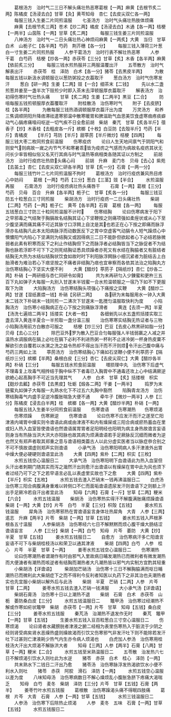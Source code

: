 <!-- { "loadSidebar": true } -->
　　葛根汤方　治时气二三日不解头痛壮热恶寒葛根【一两】麻黄【去根节炙二两】陈橘皮【汤浸去白】甘草【灸】黄芩知母　杏仁【去皮尖双仁各一两】
　　每服三钱入生姜二片同煎温服
　　七圣汤方　治时气头痛壮热肢体烦痛
　　麻黄【去根节炙三两】苍术【炒二两】橘皮【汤浸去白】木通【各一两】桔梗【一两半】山茵陈【一两】甘草【炙二两】
　　每服三钱生姜三片同煎温服
　　八神汤方　治时气一二日头痛壮热心神烦闷麻黄【一两炙】大黄　当归　甘草　白术　山栀子仁【各半两】芍药　荆芥穗【各一分】
　　每服三钱入薄荷三叶葱白一寸生姜二片同煎热服
　　人参干葛汤方　治时行表不解壮热恶寒
　　人参　干葛　白芍药　桔梗【炒各一两】赤茯苓【三分】甘草【炙】木香【各半两】麻黄【依前炙三分】
　　每服三钱水煎热服并三两服温覆出汗
　　五苓散方　治时气解表出汗
　　赤茯苓　桂　泽防　白术【各一分】猪苓【去黒皮半两】
　　为散每服五钱以新汲水调顿服讫以葱防粥投之衣葢取汗
　　葱白汤方　治时气伤寒发汗
　　葱白【研一两】生姜【二两】豉【一合】细茶末【二钱】
　　先以水二盏煎葱并姜至一盏半次下豉煎少时即入茶末去滓顿服厚衣葢取汗
　　解表汤方　治初得伤寒时气壮热头痛
　　甘草【炙二两】生姜【二两半】黒豆【二合】
　　防咀每服五钱煎顿服厚衣葢覆取汗
　　附桂散汤　治伤寒时气
　　附子【去皮脐】桂【各半两】
　　为散每服三钱热酒调顿服厚衣葢汗出为度
　　万灵汤方　和养三焦调顺阴阳升降痞滞祛遣寒邪温中散寒暖胃和脾滋助气血思美饮食虚寒痼疼痰癖动气心膈疼痛噎闷呕逆一切气疾不日全愈前胡　柴胡　秦芁　甘草【炙各半斤】蘹香子【炒】木香桂【去粗皮各一斤】槟榔【十枚】白豆防【去殻半斤】芍药【半斤】青橘皮
　　【半斤】芎防【半斤】甜葶苈【半斤微炒】桔梗【四两】
　　每服三钱大枣二枚同煎食前温服
　　伤寒疫疠
　　论曰人生天地间禀气于阴阳气和则安气则病故一嵗之内节气不和寒暑乖皆为疫疠之气感而为病故名疫疠其状无问长少率皆相似俗又名天行其病与时气温热等病相类各随其证以方制之
　　前胡汤方　治时行疫疠壮热欬头痛心闷
　　前胡　升麻　麦门冬　贝母【去心】紫苑【去苖土】杏仁【去皮尖双仁研各半两】甘草【炙一分】石膏【一两一分】
　　每服三钱竹叶二七片同煎温服不拘时
　　葛根汤方　治时行疫疠兼风热目疼心中妨闷
　　葛根【一两】芍药【三分】葱白【三茎】豉【半合】
　　水煎温服再服
　　石膏汤方　治时行疫疠病壮热头痛唇干
　　石膏【一两】葛根【三分】芍药　贝母　百合　升麻【各半两】栀子仁　甘草【炙各一分】
　　每服三钱豆防五十粒葱白三寸同煎服
　　柴胡汤方　治时行疫疠一二日头痛壮热
　　柴胡【二两】芍药【一两】栀子仁　黄芩【各半两】石膏　葛根【各一两】
　　每服五钱葱白三寸防三十粒同煎温服不计时
　　伤寒结胸
　　论曰伤寒病发于阳下之早邪毒之气结聚于胸膈故名结胸其证心下坚鞭按之则痛项强如柔痓状或从心下至少腹坚满而痛其痛不可近其脉寸口浮闗上自沈是其也若正在心下按之即痛而脉浮滑亦名结胸凡此本太阳病脉浮而动数医反下之胃中空虚客气动膈令人短气躁烦心中懊憹阳气内陷心下坚满则为结胸又或因得病三二日不能卧但欲起者心下必结若脉微弱者此素有积寒而反下之利止作结胸但下之而脉浮者必结胸皆当下之脉促者不为结胸也脉若浮即不可下下之则死结胸证悉具烦躁者亦死又有水结在胸脇者又有脏结者结胸无大热为水结似结胸状饮食如故时时下利阳脉浮闗脉小细沉紧者为脏结舌上白胎滑者为难治若心下痞坚按之不痛者非结胸乃痞也宜审察而各依其法治之陷胸丸方　治伤寒结胸心下坚实大便不利
　　大黄【醋炒】葶苈子【隔纸炒】杏仁【炒各二两】朴硝【一两研细与杏仁同研令如膏】
　　共为末再研匀入少錬蜜和更杵三五百下丸如弹子大每服一丸别入甘遂末半钱蜜一合水煎温顿服之一宿乃下如不下更服取下为效
　　大陷胸汤方　治伤寒结胸头项强心下痛按之实鞭
　　大黄【醋炒二两】甘遂【湿纸裹煨一钱】朴硝【另研二两】
　　各研为末每服用水一钟入大黄末二钱次下朴硝末一钱同煎一二沸次下甘遂末一匙搅匀温服取快利为度
　　小陷胸汤方　治伤寒小结胸病正在心下按之则痛脉浮滑者
　　黄连【去须一两】半夏【汤洗七遍焙二两半】括搂实【大者一枚】
　　各细剉先以水五盏煎括搂实取三盏去滓入黄连半夏合一半煎取一盏分温三服
　　治伤寒寒实结胸无热证者与三物小陷胸汤用前方白散亦可服之
　　桔梗【炒三分】巴豆【去皮心熬黒研如脂一分】贝母【去心三分】
　　除巴豆外罗为散入巴豆合匀每服强人半钱弱羸之人减之并温热水调服病在膈上必吐在膈下必利不利进热粥一杯利不止进冷粥一杯身热皮粟不解欲引衣自覆若以水潠之洗之益令热却不得出当汗而不汗则烦令汗出己腹中痛与芍药三两如上法
　　葶苈汤方　治伤寒结胸心下痛如石坚鞭小便不利葶苈子【隔纸炒三分】槟榔【半两】桑根白皮【三分】杏仁【去皮尖双仁】大黄【醋炒各半两】朴硝【三分】
　　每服五钱水煎食前温服
　　増损理中丸　治伤寒下后虚气不理毒复上攻毒气相抟结于胸中纵不下者毒已入胸胃中不通毒还攻上心中结满厥逆欲絶心起髙胸手不可近当先理其气
　　人参　白术　甘草【炙】括搂根　枳实【麸炒去瓤】赤茯苓【去黒皮】牡蛎【煅各二两】干姜【一两半】
　　捣罗为末链蜜丸如弹子大每服一丸熟水化下不过五六丸胸中豁然
　　陷胸青龙汤方　治伤寒结胸毒气内盛手足逆冷腹胀喘急大便不通
　　牵牛子【微炒一两半】人参【三分】陈橘皮【浸去白半两】桂　槟榔【各一两】大黄【醋炒半两】朴硝【一两】
　　每服五钱入生姜半分同煎食前温服
　　伤寒谵语　　伤寒潮热　　伤寒烦渴
　　伤寒烦躁　　伤寒厥逆
　　伤寒谵语
　　论曰伤寒不应发汗而汗之遂至亡阳津液内竭胃中燥实则令谵语此病或由津液不和内有燥屎或三阳合病或瘀热蓄血在里或妇人热入血室皆使谵语也然谵语属胃胃者足阳明经也阳明为病主身热故谵言妄语则身当有热脉当洪大洪大亦阳脉也故其病为烦满谵语若手足厥脉反沉细而微者为逆也然又有郑声者取其郑重之意与谵语相类葢古人以此分虚实医者当以脉症叅合别之不可不慎故谓虚则郑声实则谵语
　　小承气汤　治伤寒阳明病人多汗津液外出胃中燥大便必硬硬则谵语宜此汤
　　大黄【四两】紫朴【二两】枳实【三枚】
　　水煎五钱空心温服日二
　　大承气汤　治伤寒阳明下血谵语此为热入血室但头汗出者刺期门随其实而泻之濈然汗出则愈汗出谵语以有燥屎在胃中此为风也须下者过经乃可下之下之若早语言必乱以表虚里实故也下之愈
　　大黄【四两】紫朴【半斤】枳实【五枚】
　　水煎五钱去渣入芒硝末一钱再沸温服日二
　　白虎汤　治伤寒三阳合病腹满身重难以转侧口不仁而面垢谵语遗尿发汗则谵语下之则额上汗出手足厥冷若自汗出者宜此汤
　　知母【六两】石膏【一斤】甘草【二两】粳米【六合】
　　水煎五钱温服
　　柴胡汤　治伤寒热实得汗不解腹满胀痛烦躁谵语柴胡【一两】大黄【炒】片芩　白芍　半夏【三分】枳殻【五钱】
　　姜水煎五钱温服
　　犀角汤　治伤寒邪热在胃谵语妄言身体壮热犀角　大青　人参【三两】逺志　升麻【两半】片苓　柴胡【一两】甘草【五钱】
　　姜水煎五钱入芦根茅根各五寸温服
　　人参柴胡汤　治伤寒经六七日不解黙黙而烦心腹干燥大肠结涩谵语妄言
　　人参【三分】柴胡【一两】白芍　知母　片芩　萎防　大黄【炒】半夏　甘草【五钱】
　　姜水煎五钱服日二
　　自愈方　治伤寒病汗多亡阳谵言妄语不可下与柴胡桂枝汤以和荣卫以通其津液
　　柴胡【四两】白芍　人参　桂心　片芩　半夏　甘草【一两】
　　姜枣水煎五钱空心温服日二
　　伤寒潮热
　　论曰伤寒潮热者谓潮作有时由邪气入里故病日晡发潮热已而微利者有微发潮热而大便溏者有潮热而咳逆者有结胸而潮热者大凡潮热皆以邪气内实制方宜酌其轻重
　　小柴胡汤【详谵语】
　　柴胡加芒硝汤　治伤寒十三日不解胸脇满而呕日晡潮热已而微利此大柴胡症下之而不得利今反利者知医以丸药下之非其治也夫潮热者实也先宜服小柴胡以解外后与此汤
　　柴胡　半夏　芒硝【二两】人参　片芩　甘草【二两】
　　姜枣水煎五钱去渣入芒硝一钱沸服
　　大小承气汤【详谵语】
　　柴胡石膏汤　治伤寒十日以上潮热不退
　　柴胡　石膏　白术　赤茯苓　山栀　萎防桑白皮【三分】
　　水煎五钱温服日二
　　鼈甲汤　治伤寒过经潮热不解或作寒如疟状鼈甲　柴胡　赤茯苓【一两】片芩　甘草　知母【五钱】桑白皮【三分】
　　姜枣水煎五钱服
　　秦芃汤　治潮热不退发作无时
　　秦芃　鼈甲【一两】甘草【五钱】
　　生姜水煎五钱入豆百粒葱白三寸空心温服日二
　　伤寒烦渴
　　论曰肾者水藏膀胱者津液之腑二经相为表里伤寒热入于脏流于少阴之经则肾受病矣肾水恶燥热盛则燥故渴而引饮又伤寒邪气非发汗吐下则不能除若发汗吐下过甚则亡津液耗少热气内生亦令病人烦渴也
　　白虎加人参汤　治伤寒用桂枝汤大汗出大烦渴不解脉洪大者
　　知母【三两】人参【两半】石膏【八两】甘草【一两】粳米【二合】
　　水煎五钱至米熟温服日二
　　五苓散　治发热六七日不解烦渴引饮水入则吐此为水逆
　　猪苓　赤茯　白术　桂心　泽防【一两】
　　共末熟水下二钱日二汗出乃愈
　　猪苓汤　治伤寒脉浮发热渴欲饮水小便不利水入则吐
　　猪苓　赤茯　阿胶　滑石　泽防【一两】
　　水煎五钱空心温服以差为度
　　八味知母汤　治伤寒病数日不解心燥烦乱小腹胀急脐下疼痛大渴喘乏
　　知母　白芍　麦冬　柴胡　泽防【三分】片芩　甘草【五钱】石膏【两半】
　　姜枣竹叶水煎五钱服
　　葛根散　治伤寒躁渴头痛不得眠四肢痛
　　葛根　片芩　大青　石膏　人参【一两】甘草【五钱】
　　水煎三钱温服日二
　　人参汤　治伤寒下后除热止烦渴
　　人参　麦冬　五味　石膏【一两】甘草【五钱】
　　水煎五钱服日二
